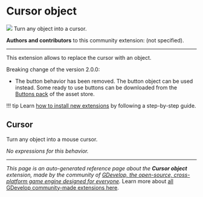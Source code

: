 # Cursor object

<img src="https://asset-resources.gdevelop.io/public-resources/Icons/8f81db7cf269c88bf0b13f816ee501ae786b3f15526d59c9d0005da09c13a18d_cursor-default-outline.svg" class="extension-icon"></img>
Turn any object into a cursor.

**Authors and contributors** to this community extension: (not specified).

---

This extension allows to replace the cursor with an object.

Breaking change of the version 2.0.0:

- The button behavior has been removed. The button object can be used instead. Some ready to use buttons can be downloaded from the [Buttons pack](https://editor.gdevelop.io/?initial-dialog=asset-store&asset-pack=menu-buttons-menu-buttons) of the asset store.

!!! tip
    Learn [how to install new extensions](/gdevelop5/extensions/search) by following a step-by-step guide.



## Cursor 

Turn any object into a mouse cursor. 

_No expressions for this behavior._


---

*This page is an auto-generated reference page about the **Cursor object** extension, made by the community of [GDevelop, the open-source, cross-platform game engine designed for everyone](https://gdevelop.io/).* Learn more about [all GDevelop community-made extensions here](/gdevelop5/extensions).